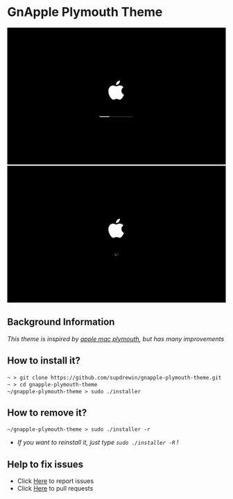 # **GnApple Plymouth Theme**

![startup](preview/screenshot_startup.png)
![shutdown](preview/screenshot_shutdown.png)

## Background Information

_This theme is inspired by
[apple mac plymouth](https://github.com/navisjayaseelan/apple-mac-plymouth),
but has many improvements_

## **How to install it?**

``` shell
~ > git clone https://github.com/supdrewin/gnapple-plymouth-theme.git
~ > cd gnapple-plymouth-theme
~/gnapple-plymouth-theme > sudo ./installer
```

## **How to remove it?**

``` shell
~/gnapple-plymouth-theme > sudo ./installer -r
```

- _If you want to reinstall it, just type `sudo ./installer -R` !_

## Help to fix issues

- Click
  [Here](https://github.com/supdrewin/gnapple-plymouth-theme/issues)
  to report issues
- Click
  [Here](https://github.com/supdrewin/gnapple-plymouth-theme/pulls)
  to pull requests
